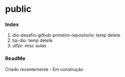 # public
### Index
1. dio-desafio-github-primeiro-repositorio: temp delete
2. tqi-dio: temp delete
3. utfpr: misc aulas

### ReadMe
Criado recentemente - Em construção
